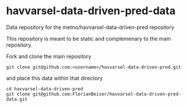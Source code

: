 # havvarsel-data-driven-pred-data
Data repository for the metno/havvarsel-data-driven-pred repository 


This repository is meant to be static and complemenary to the main repository.

Fork and clone the main repository 
```
git clone git@github.com:<username>/havvarsel-data-driven-pred.git
```
and place this data within that directory
```
cd havvarsel-data-driven-pred
git clone git@github.com:FlorianBeiser/havvarsel-data-driven-pred-data.git
```
